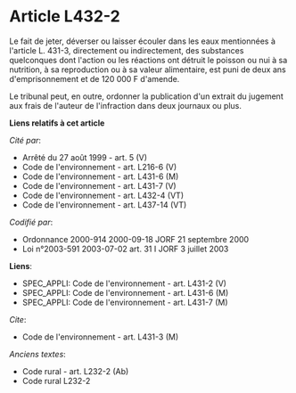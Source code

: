 # Article L432-2

Le fait de jeter, déverser ou laisser écouler dans les eaux mentionnées à l'article L. 431-3, directement ou indirectement,
des substances quelconques dont l'action ou les réactions ont détruit le poisson ou nui à sa nutrition, à sa reproduction ou
à sa valeur alimentaire, est puni de deux ans d'emprisonnement et de 120 000 F d'amende.

Le tribunal peut, en outre, ordonner la publication d'un extrait du jugement aux frais de l'auteur de l'infraction dans deux
journaux ou plus.

**Liens relatifs à cet article**

_Cité par_:

  - Arrêté du 27 août 1999 - art. 5 (V)
  - Code de l'environnement - art. L216-6 (V)
  - Code de l'environnement - art. L431-6 (M)
  - Code de l'environnement - art. L431-7 (V)
  - Code de l'environnement - art. L432-4 (VT)
  - Code de l'environnement - art. L437-14 (VT)

_Codifié par_:

  - Ordonnance 2000-914 2000-09-18 JORF 21 septembre 2000
  - Loi n°2003-591 2003-07-02 art. 31 I JORF 3 juillet 2003

**Liens**:

  - SPEC_APPLI: Code de l'environnement - art. L431-2 (V)
  - SPEC_APPLI: Code de l'environnement - art. L431-6 (M)
  - SPEC_APPLI: Code de l'environnement - art. L431-7 (M)

_Cite_:

  - Code de l'environnement - art. L431-3 (M)

_Anciens textes_:

  - Code rural - art. L232-2 (Ab)
  - Code rural L232-2
